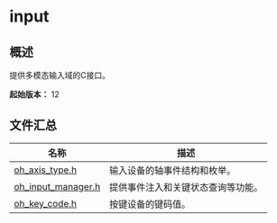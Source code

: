 # input

## 概述

提供多模态输入域的C接口。

**起始版本：** 12
## 文件汇总

| 名称 | 描述 |
| -- | -- |
| [oh_axis_type.h](capi-oh-axis-type-h.md) | 输入设备的轴事件结构和枚举。 |
| [oh_input_manager.h](capi-oh-input-manager-h.md) | 提供事件注入和关键状态查询等功能。 |
| [oh_key_code.h](capi-oh-key-code-h.md) | 按键设备的键码值。 |
